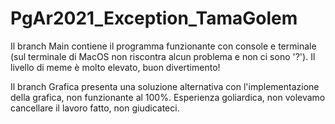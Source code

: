 # PgAr2021_Exception_TamaGolem


Il branch Main contiene il programma funzionante con console e terminale (sul terminale di MacOS non riscontra alcun problema e non ci sono '?').
Il livello di meme è molto elevato, buon divertimento!

Il branch Grafica presenta una soluzione alternativa con l'implementazione della grafica, non funzionante al 100%. Esperienza goliardica, non volevamo cancellare il lavoro fatto, non giudicateci.
